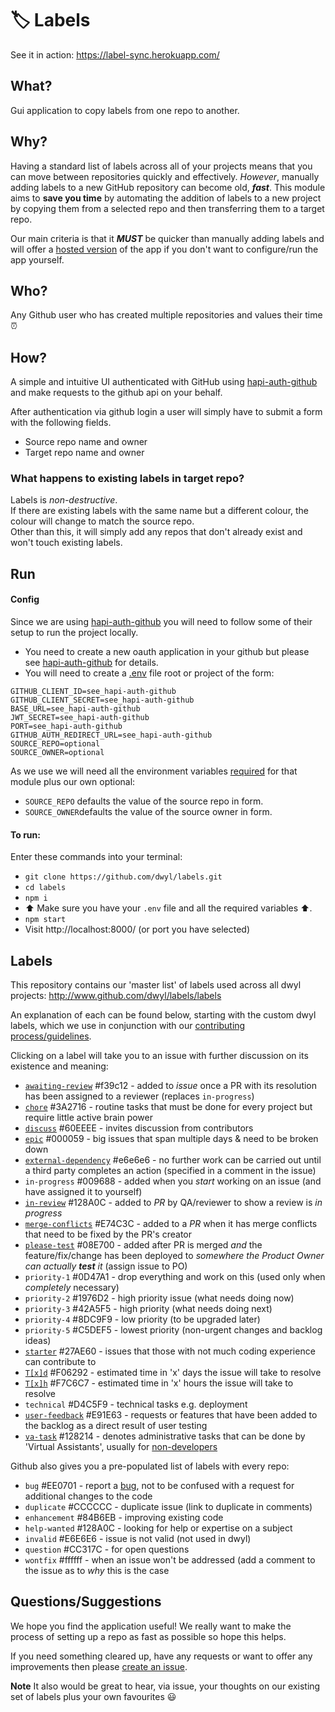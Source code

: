 # 🏷 Labels

See it in action: https://label-sync.herokuapp.com/

## What?

Gui application to copy labels from one repo to another.

## Why?

Having a standard list of labels across all of your projects means that you can
move between repositories quickly and effectively. *However*, manually adding
labels to a new GitHub repository can become old, ***fast***. This module aims
to **save you time** by automating the addition of labels to a new project by
copying them from a selected repo and then transferring them to a target repo.

Our main criteria is that it ***MUST*** be quicker than manually adding labels and will offer a [hosted version](https://label-sync.herokuapp.com/) of the app if you don't want to configure/run the app yourself.

## Who?

Any Github user who has created multiple repositories and values their time ⏰

## How?
A simple and intuitive UI authenticated with GitHub using [hapi-auth-github](https://github.com/dwyl/hapi-auth-github) and make requests to the github api on your behalf.

After authentication via github login a user will simply have to submit a form with the following fields.
 + Source repo name and owner
 + Target repo name and owner

### What happens to existing labels in target repo?
Labels is _non-destructive_.  
If there are existing labels with the same name but a different colour,
the colour will change to match the source repo.  
Other than this, it will simply add any repos that don't already exist and
won't touch existing labels.

## Run

#### Config

Since we are using [hapi-auth-github](https://github.com/dwyl/hapi-auth-github) you will need to follow some of their setup to run the project locally.
 + You need to create a new oauth application in your github but please see [hapi-auth-github](https://github.com/dwyl/hapi-auth-github#2-create-an-app-on-github) for details.
 + You will need to create a [.env](https://github.com/dwyl/learn-environment-variables) file root or project of the form:
```
GITHUB_CLIENT_ID=see_hapi-auth-github
GITHUB_CLIENT_SECRET=see_hapi-auth-github
BASE_URL=see_hapi-auth-github
JWT_SECRET=see_hapi-auth-github
PORT=see_hapi-auth-github
GITHUB_AUTH_REDIRECT_URL=see_hapi-auth-github
SOURCE_REPO=optional
SOURCE_OWNER=optional
```
As we use  we will need all the environment variables [required](https://github.com/dwyl/hapi-auth-github#3-export-the-required-environment-variables) for that module plus our own optional:
  + `SOURCE_REPO` defaults the value of the source repo in form.
  + `SOURCE_OWNER`defaults the value of the source owner in form.


#### To run:

Enter these commands into your terminal:
* `git clone https://github.com/dwyl/labels.git`
* `cd labels`
* `npm i`
* :arrow_up: Make sure you have your `.env` file and all the required variables :arrow_up:.
* `npm start`
* Visit http://localhost:8000/ (or port you have selected)


## Labels

This repository contains our 'master list' of labels used across all dwyl projects: http://www.github.com/dwyl/labels/labels

An explanation of each can be found below, starting with the custom dwyl labels, which we use in conjunction with our [contributing process/guidelines](http://www.github.com/dwyl/contributing).

Clicking on a label will take you to an issue with further discussion on its existence and meaning:

- [`awaiting-review`](https://github.com/dwyl/labels/issues/49) #f39c12 - added to _issue_ once a PR with its resolution has been assigned to a reviewer (replaces `in-progress`)
- [`chore`](https://github.com/dwyl/labels/issues/37) #3A2716 - routine tasks that must be done for every project but require little active brain power
- [`discuss`](https://github.com/dwyl/labels/issues/8) #60EEEE - invites discussion from contributors
- [`epic`](https://github.com/dwyl/labels/issues/35) #000059 - big issues that span multiple days & need to be broken down
- [`external-dependency`](https://github.com/dwyl/labels/issues/54) #e6e6e6 - no further work can be carried out until a third party completes an action (specified in a comment in the issue)
- `in-progress` #009688 - added when you *start* working on an issue (and have assigned it to yourself)
- [`in-review`](https://github.com/dwyl/labels/issues/48) #128A0C - added to _PR_ by QA/reviewer to show a review is *in progress*
- [`merge-conflicts`](https://github.com/dwyl/labels/issues/26) #E74C3C - added to a _PR_ when it has merge conflicts that need to be fixed by the PR's creator
- [`please-test`](https://github.com/dwyl/labels/issues/46) #08E700 - added after PR is merged *and* the feature/fix/change has been deployed to *somewhere the Product Owner can actually **test** it* (assign issue to PO)
- `priority-1` #0D47A1 - drop everything and work on this (used only when _completely_ necessary)
- `priority-2` #1976D2 - high priority issue (what needs doing now)
- `priority-3` #42A5F5 - high priority (what needs doing next)
- `priority-4` #8DC9F9 - low priority (to be upgraded later)
- `priority-5` #C5DEF5 - lowest priority (non-urgent changes and backlog ideas)
- [`starter`](https://github.com/dwyl/labels/issues/36) #27AE60 - issues that those with not much coding experience can contribute to
- [`T[x]d`](https://github.com/dwyl/labels/issues/41) #F06292 - estimated time in 'x' days the issue will take to resolve
- [`T[x]h`](https://github.com/dwyl/labels/issues/41) #F7C6C7 - estimated time in 'x' hours the issue will take to resolve
- `technical` #D4C5F9 - technical tasks e.g. deployment
- [`user-feedback`](https://github.com/dwyl/labels/issues/61) #E91E63 - requests or features that have been added to the backlog as a direct result of user testing
- [`va-task`](https://github.com/dwyl/labels/issues/50) #128214 -
denotes administrative tasks that can be done by 'Virtual Assistants',
usually for [non-developers](https://www.amazon.co.uk/Virtual-Freedom-Chris-C-Ducker/dp/1939529743)

Github also gives you a pre-populated list of labels with every repo:

- `bug` #EE0701 - report a [bug](https://en.wikipedia.org/wiki/Software_bug), not to be confused with a request for additional changes to the code
- `duplicate` #CCCCCC - duplicate issue (link to duplicate in comments)
- `enhancement` #84B6EB - improving existing code
- `help-wanted` #128A0C - looking for help or expertise on a subject
- `invalid` #E6E6E6 - issue is not valid (not used in dwyl)
- `question` #CC317C - for open questions
- `wontfix` #ffffff - when an issue won't be addressed (add a comment to the issue as to *why* this is the case


## Questions/Suggestions

We hope you find the application useful! We really want to make the process of setting up a repo as fast as possible so hope this helps.

If you need something cleared up, have any requests or want to offer any improvements then please [create an issue](https://github.com/dwyl/labels/issues/new).

 **Note** It also would be great to hear, via issue, your thoughts on our existing set of labels plus your own favourites :smiley:
